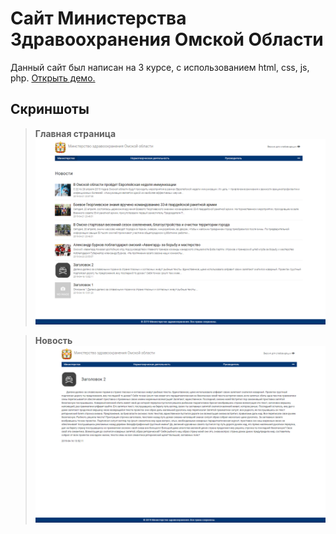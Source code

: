 # Сайт Министерства Здравоохранения Омской Области
Данный сайт был написан на 3 курсе, с использованием html, css, js, php.
<space><space>[Открыть демо.](http://u999451g.beget.tech/mzdr/index)

## Скриншоты
> **Главная страница**
![index php](screens/index.png?raw=true "Главная страница")

> **Новость**
![news php](screens/news.png?raw=true "Новость")
